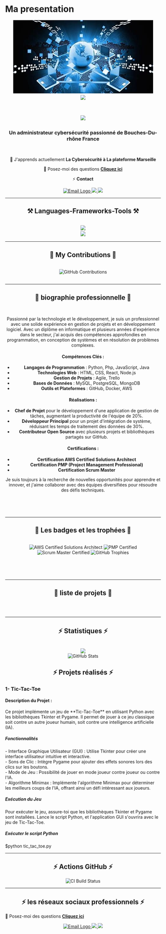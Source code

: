 # Ma presentation
<div align="center" >
    <img src="images/admin-reseau.jpg" alt="Administrateur Systèmes et Réseaux"> 
</div>
<div align="center" >
    <img align="center" src="https://visitor-badge.laobi.icu/badge?page_id=mohammed-zelmati.presentation" />
</div>

<h1 align="center">
    <img src="https://readme-typing-svg.herokuapp.com/?font=Righteous&size=30&center=true&vCenter=true&width=900&height=70&duration=4000&lines=Salut!+👋;+Je+suis+Mohammed+ZELMATI+!;+🔭+Espérant+administrateur+système+et+réseaux;" />
</h1>
<h3 align="center">Un administrateur cybersécurité passionné  de Bouches-Du-rhône France</h3>
<br/>
<div align="center">
 
 🌱 J'apprends actuellement **La Cybersécurité à La plateforme Marseille**

💬 Posez-moi des questions  **[Cliquez ici](https://github.com/mohammed-zelmati/presentation/issues)**

⚡  **Contact**
 </div>
 
<div align="center">
  <a href="mailto:mohammed.zelmati@laplateforme.io">
    <img src="https://img.shields.io/badge/Gmail-333333?style=for-the-badge&logo=gmail&logoColor=red" alt="Email Logo" />
  </a>
  <a href="https://www.linkedin.com/in/mohammed-zelmati-5a3283340/" target="_blank">
    <img src="https://img.shields.io/badge/LinkedIn-0077B5?style=for-the-badge&logo=linkedin&logoColor=white" target="_blank" />
  </a>
  <a href="https://mohammed-zelmati.github.io/" target="_blank">
     <img src="https://img.shields.io/badge/Portfolio-FF5722?style=for-the-badge&logo=todoist&logoColor=white" target="_blank" /> 
  </a>
</div>
 <hr/>
<h2 align="center">⚒️ Languages-Frameworks-Tools ⚒️</h2>
<br/>
<div align="center" background="white">
    <img src="https://skillicons.dev/icons?i=css,html,bootstrap,vscode,figma,git,github,debian" /><br>
    <img src="https://skillicons.dev/icons?i=python,javascript,php,mysql,bash,c#,java" />
</div>
<hr/>
<div align="center">
  <h2>🐍 My Contributions 🐍</h2>
  <br>
    <div align="center">
      <img alt="GitHub Contributions" src="https://ghchart.rshah.org/mohammed-zelmati" />
    </div>
  <br/>
</div>
<hr/>
<div align="center">
  <h2>🐍 biographie professionnelle 🐍</h2>
  <br>

Passionné par la technologie et le développement, je suis un professionnel avec une solide expérience en gestion de projets et en développement logiciel. Avec un diplôme en informatique et plusieurs années d'expérience dans le secteur, j'ai acquis des compétences approfondies en programmation, en conception de systèmes et en résolution de problèmes complexes.

#### Compétences Clés :
- **Langages de Programmation** : Python, Php, JavaScript, Java 
- **Technologies Web** : HTML, CSS, React, Node.js
- **Gestion de Projets** : Agile, Trello
- **Bases de Données** : MySQL, PostgreSQL, MongoDB
- **Outils et Plateformes** : GitHub, Docker, AWS

#### Réalisations :
- **Chef de Projet** pour le développement d'une application de gestion de tâches, augmentant la productivité de l'équipe de 20%.
- **Développeur Principal** pour un projet d'intégration de système, réduisant les temps de traitement des données de 30%.
- **Contributeur Open Source** avec plusieurs projets et bibliothèques partagés sur GitHub.

#### Certifications :
- **Certification AWS Certified Solutions Architect**
- **Certification PMP (Project Management Professional)**
- **Certification Scrum Master**

Je suis toujours à la recherche de nouvelles opportunités pour apprendre et innover, et j'aime collaborer avec des équipes diversifiées pour résoudre des défis techniques.
 
  <br/><br/><br/>
</div>
<hr/>
<div align="center">
  <h2>🐍 Les badges et les trophées 🐍</h2>
  <br>

<div align="center">
  <!-- Certification AWS -->
  <img src="https://img.shields.io/badge/AWS%20Certified-Solutions%20Architect-blue" alt="AWS Certified Solutions Architect" />

  <!-- Certification PMP -->
  <img src="https://img.shields.io/badge/PMP-Certified-orange" alt="PMP Certified" />

  <!-- Certification Scrum Master -->
  <img src="https://img.shields.io/badge/Scrum%20Master-Certified-brightgreen" alt="Scrum Master Certified" />

  <!-- GitHub Trophy -->
  <img src="https://github-profile-trophy.vercel.app/?username=mohammed-zelmati" alt="GitHub Trophies" />
</div>

  <br/><br/><br/>
</div>
<hr/>
<div align="center">
  <h2>🐍 liste de projets 🐍</h2>
  <br> 
</div>
<br/>
<hr/>
<h2 align="center">⚡ Statistiques ⚡</h2>
<br>
<div align="center">
    <img align="center" src="https://visitor-badge.laobi.icu/badge?page_id=mohammed-zelmati.presentation"/> 

</div>
<div align="center" >
    <img alt="GitHub Stats" src="https://github-readme-stats.vercel.app/api?username=mohammed-zelmati&show_icons=true&theme=radical&v=1" />

</div>
<h2 align="center">⚡ Projets réalisés ⚡</h2>
<h3>1- Tic-Tac-Toe</h3>
<h4> Description du Projet :</h4>
<p>Ce projet implémente un jeu de **Tic-Tac-Toe** en utilisant Python avec les bibliothèques Tkinter et Pygame. Il permet de jouer à ce jeu classique soit contre un autre joueur humain, soit contre une intelligence artificielle (IA).</p>

<h5>Fonctionnalités</h5> 
- Interface Graphique Utilisateur (GUI) : Utilise Tkinter pour créer une interface utilisateur intuitive et interactive.<br>
- Sons de Clic : Intègre Pygame pour ajouter des effets sonores lors des clics sur les boutons.<br>
- Mode de Jeu : Possibilité de jouer en mode joueur contre joueur ou contre l'IA.<br>
- Algorithme Minimax : Implémente l'algorithme Minimax pour déterminer les meilleurs coups de l'IA, offrant ainsi un défi intéressant aux joueurs.<br>
<h5>Exécution du Jeu</h5> 
Pour exécuter le jeu, assure-toi que les bibliothèques Tkinter et Pygame sont installées. Lance le script Python, et l'application GUI s'ouvrira avec le jeu de Tic-Tac-Toe.

##### Exécuter le script Python
$python tic_tac_toe.py

<hr/>
<h2 align="center">⚡ Actions GitHub ⚡</h2>
<div align="center" >

<img src="https://github.com/mohammed-zelmati/mohammed-zelmati.github.io/actions/workflows/ci.yml/badge.svg" alt="CI Build Status" />
</div>
<hr/>
<h2 align="center">⚡ les réseaux sociaux professionnels ⚡</h2> 

💬 Posez-moi des questions  **[Cliquez ici](https://github.com/mohammed-zelmati/presentation/issues)**

 </div>
 
<div align="center">
  <a href="mailto:mohammed.zelmati@laplateforme.io">
    <img src="https://img.shields.io/badge/Gmail-333333?style=for-the-badge&logo=gmail&logoColor=red" alt="Email Logo" />
  </a>
  <a href="https://www.linkedin.com/in/mohammed-zelmati-5a3283340/" target="_blank">
    <img src="https://img.shields.io/badge/LinkedIn-0077B5?style=for-the-badge&logo=linkedin&logoColor=white" target="_blank" />
  </a>
  <a href="https://mohammed-zelmati.github.io/" target="_blank">
     <img src="https://img.shields.io/badge/Portfolio-FF5722?style=for-the-badge&logo=todoist&logoColor=white" target="_blank" /> 
  </a>
</div>
